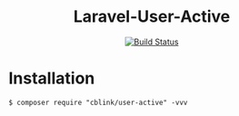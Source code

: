 <h1 align="center">Laravel-User-Active</h1>
<p align="center">
<a href="https://travis-ci.org/cblink/user-active"><img src="https://travis-ci.org/cblink/user-active.svg?branch=master" alt="Build Status"></a>
</p>

# Installation

```shell
$ composer require "cblink/user-active" -vvv
```
